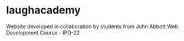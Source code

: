 # laughacademy
Website developed in collaboration by students from John Abbott Web Development Course -  IPD-22
